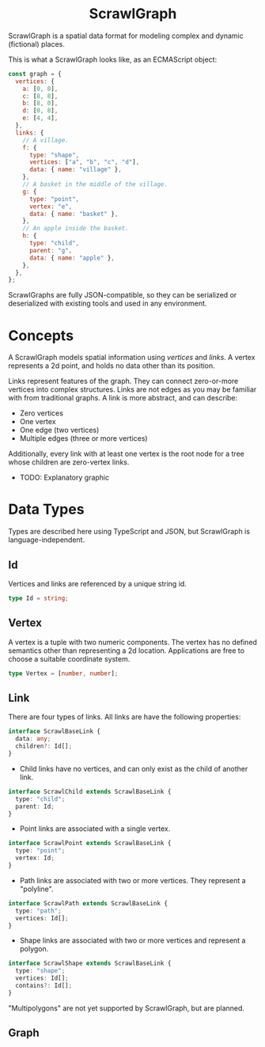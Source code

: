 <h1 style="text-align:center;">ScrawlGraph</h1>

ScrawlGraph is a spatial data format for modeling complex and dynamic (fictional) places.

This is what a ScrawlGraph looks like, as an ECMAScript object:

```js
const graph = {
  vertices: {
    a: [0, 0],
    c: [8, 8],
    b: [8, 0],
    d: [0, 8],
    e: [4, 4],
  },
  links: {
    // A village.
    f: {
      type: "shape",
      vertices: ["a", "b", "c", "d"],
      data: { name: "village" },
    },
    // A basket in the middle of the village.
    g: {
      type: "point",
      vertex: "e",
      data: { name: "basket" },
    },
    // An apple inside the basket.
    h: {
      type: "child",
      parent: "g",
      data: { name: "apple" },
    },
  },
};
```

ScrawlGraphs are fully JSON-compatible, so they can be serialized or deserialized with existing tools and used in any environment.

# Concepts

A ScrawlGraph models spatial information using _vertices_ and _links_. A vertex represents a 2d point, and holds no data other than its position.

Links represent features of the graph. They can connect zero-or-more vertices into complex structures. Links are not edges as you may be familiar with from traditional graphs. A link is more abstract, and can describe:

- Zero vertices
- One vertex
- One edge (two vertices)
- Multiple edges (three or more vertices)

Additionally, every link with at least one vertex is the root node for a tree whose children are zero-vertex links.

- TODO: Explanatory graphic

# Data Types

Types are described here using TypeScript and JSON, but ScrawlGraph is language-independent.

## Id

Vertices and links are referenced by a unique string id.

```ts
type Id = string;
```

## Vertex

A vertex is a tuple with two numeric components. The vertex has no defined semantics other than representing a 2d location. Applications are free to choose a suitable coordinate system.

```ts
type Vertex = [number, number];
```

## Link

There are four types of links. All links are have the following properties:

```ts
interface ScrawlBaseLink {
  data: any;
  children?: Id[];
}
```

- Child links have no vertices, and can only exist as the child of another link.

```ts
interface ScrawlChild extends ScrawlBaseLink {
  type: "child";
  parent: Id;
}
```

- Point links are associated with a single vertex.

```ts
interface ScrawlPoint extends ScrawlBaseLink {
  type: "point";
  vertex: Id;
}
```

- Path links are associated with two or more vertices. They represent a "polyline".

```ts
interface ScrawlPath extends ScrawlBaseLink {
  type: "path";
  vertices: Id[];
}
```

- Shape links are associated with two or more vertices and represent a polygon.

```ts
interface ScrawlShape extends ScrawlBaseLink {
  type: "shape";
  vertices: Id[];
  contains?: Id[];
}
```

"Multipolygons" are not yet supported by ScrawlGraph, but are planned.

## Graph

